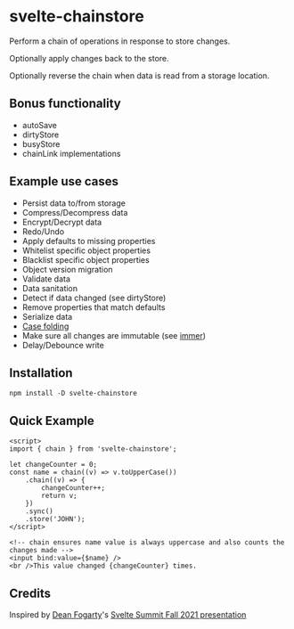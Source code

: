 # svelte-chainstore

Perform a chain of operations in response to store changes.

Optionally apply changes back to the store.

Optionally reverse the chain when data is read from a storage location.

## Bonus functionality
* autoSave
* dirtyStore
* busyStore
* chainLink implementations
## Example use cases
* Persist data to/from storage
* Compress/Decompress data
* Encrypt/Decrypt data
* Redo/Undo
* Apply defaults to missing properties
* Whitelist specific object properties
* Blacklist specific object properties
* Object version migration
* Validate data
* Data sanitation
* Detect if data changed (see dirtyStore)
* Remove properties that match defaults
* Serialize data
* [Case folding](https://stackoverflow.com/questions/48096063/cloud-firestore-case-insensitive-sorting-using-query)
* Make sure all changes are immutable (see [immer](https://immerjs.github.io/immer/))
* Delay/Debounce write


## Installation
    npm install -D svelte-chainstore

## Quick Example
    <script>
	import { chain } from 'svelte-chainstore';

	let changeCounter = 0;
	const name = chain((v) => v.toUpperCase())
		.chain((v) => {
			changeCounter++;
			return v;
		})
		.sync()
		.store('JOHN');
    </script>

    <!-- chain ensures name value is always uppercase and also counts the changes made -->
    <input bind:value={$name} />
    <br />This value changed {changeCounter} times.


## Credits
Inspired by [Dean Fogarty](https://df.id.au/)'s [Svelte Summit Fall 2021 presentation](https://www.youtube.com/watch?v=1Df-9EKvZr0&t=6186s)
